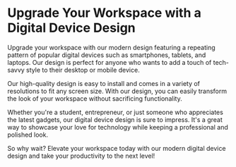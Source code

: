 <!--font:Poppins-->

# Upgrade Your Workspace with a Digital Device Design

Upgrade your workspace with our modern design featuring a repeating pattern of popular digital devices such as smartphones, tablets, and laptops. Our design is perfect for anyone who wants to add a touch of tech-savvy style to their desktop or mobile device.

Our high-quality design is easy to install and comes in a variety of resolutions to fit any screen size. With our design, you can easily transform the look of your workspace without sacrificing functionality.

Whether you're a student, entrepreneur, or just someone who appreciates the latest gadgets, our digital device design is sure to impress. It's a great way to showcase your love for technology while keeping a professional and polished look.

So why wait? Elevate your workspace today with our modern digital device design and take your productivity to the next level!

<!--

Write me markdown content of website with wallpaper:

"A wallpaper featuring a repeating pattern of sleek and modern digital devices, such as smartphones, tablets, and laptops."

The header of the page should not be copy of the text but rather a real content of the website which is using this wallpaper.


---


# Digital Devices Wallpaper

Enhance your digital workspace with our sleek and modern wallpaper featuring a repeating pattern of popular devices such as smartphones, tablets, and laptops. This wallpaper is perfect for anyone who wants to add a touch of tech-savvy style to their desktop or mobile device.

Our high-quality wallpaper is easy to install and comes in a variety of resolutions to fit any screen size. Whether you're a tech enthusiast or just looking for a fresh new look for your device, our digital devices wallpaper is sure to impress.

So why wait? Download our digital devices wallpaper today and give your device the upgrade it deserves!


---


Heading should not include word "wallpaper". The website should not be about the wallpaper itself, wallpaper is just a related background, rewrite whole content.


---


# Elevate Your Digital Workspace with a Sleek and Modern Design

Transform your digital workspace into a sleek and modern environment with our latest design featuring a repeating pattern of popular digital devices such as smartphones, tablets, and laptops. 

Our design is perfect for anyone who wants to add a touch of tech-savvy style to their desktop or mobile device. It's a great way to showcase your love for technology while keeping a professional and polished look.

Our high-quality design is easy to install and comes in a variety of resolutions to fit any screen size. Whether you're a student, entrepreneur, or just someone who appreciates the latest gadgets, our digital device design is sure to impress.

So why wait? Elevate your digital workspace today with our sleek and modern design and take your productivity to the next level!


---


Heading is too long, rewrite whole content.


---


# Sleek and Modern Digital Device Design for Your Workspace

Upgrade your digital workspace with our sleek and modern design featuring a repeating pattern of popular digital devices such as smartphones, tablets, and laptops. 

Our design is perfect for anyone who wants to add a touch of tech-savvy style to their desktop or mobile device. It's a great way to showcase your love for technology while keeping a professional and polished look.

With our high-quality design, you can easily transform the look of your workspace without sacrificing functionality. Our design is easy to install and comes in a variety of resolutions to fit any screen size. 

Whether you're a student, entrepreneur, or just someone who appreciates the latest gadgets, our digital device design is sure to impress. So why wait? Elevate your digital workspace today and take your productivity to the next level!


---


Heading is too long, rewrite whole content.


---


# Elevate Your Workspace with a Modern Digital Device Design

Upgrade your workspace with our modern design featuring a repeating pattern of popular digital devices such as smartphones, tablets, and laptops. Our design is perfect for anyone who wants to add a touch of tech-savvy style to their desktop or mobile device.

Our high-quality design is easy to install and comes in a variety of resolutions to fit any screen size. With our design, you can easily transform the look of your workspace without sacrificing functionality.

Whether you're a student, entrepreneur, or just someone who appreciates the latest gadgets, our digital device design is sure to impress. It's a great way to showcase your love for technology while keeping a professional and polished look.

So why wait? Elevate your workspace today with our modern digital device design and take your productivity to the next level!


---


Write me a Google font which is best fitting for the website.

Pick from the list:
- Inter
- Raleway
- Montserrat
- Dancing Script
- Great Vibes
- Futura
- Poppins
- Open Sans
- IBM Plex Sans
- Barlow Condensed
- Lobster
- Roboto
- Orbitron
- Exo 2
- Playfair Display
- Lato
- Alegreya


Write just the font name nothing else.


---


Poppins

-->
